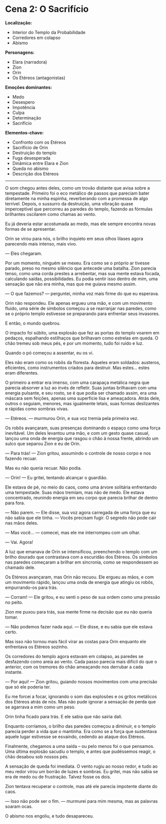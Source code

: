# Cena 2: O Sacrifício

**Localização:** 
- Interior do Templo da Probabilidade
- Corredores em colapso
- Abismo

**Personagens:**
- Elara (narradora)
- Zion
- Orin
- Os Etéreos (antagonistas)

**Emoções dominantes:**
- Medo
- Desespero
- Impotência
- Culpa
- Determinação
- Sacrifício

**Elementos-chave:**
- Confronto com os Etéreos
- Sacrifício de Orin
- Destruição do templo
- Fuga desesperada
- Dinâmica entre Elara e Zion
- Queda no abismo
- Descrição dos Etéreos

---

O som chegou antes deles, como um trovão distante que avisa sobre a tempestade. Primeiro foi o eco metálico de passos que pareciam bater diretamente na minha espinha, reverberando com a promessa de algo terrível. Depois, o sussurro da destruição, uma vibração quase imperceptível que percorreu as paredes do templo, fazendo as fórmulas brilhantes oscilarem como chamas ao vento.

Eu já deveria estar acostumada ao medo, mas ele sempre encontra novas formas de se apresentar.

Orin se virou para nós, o brilho inquieto em seus olhos lilases agora parecendo mais intenso, mais vivo.

— Eles chegaram.

Por um momento, ninguém se mexeu. Era como se o próprio ar tivesse parado, preso no mesmo silêncio que antecede uma batalha. Zion parecia tenso, como uma corda prestes a arrebentar, mas sua mente estava focada, calculando saídas, possibilidades. Eu podia sentir isso dentro de mim, uma sensação que não era minha, mas que me guiava mesmo assim.

— O que fazemos? — perguntei, minha voz mais firme do que eu esperava.

Orin não respondeu. Ele apenas ergueu uma mão, e com um movimento fluido, uma série de símbolos começou a se rearranjar nas paredes, como se o próprio templo estivesse se preparando para enfrentar seus invasores.

E então, o mundo quebrou.

O impacto foi súbito, uma explosão que fez as portas do templo voarem em pedaços, espalhando estilhaços que brilhavam como estrelas em queda. O chão tremeu sob meus pés, e por um momento, tudo foi ruído e luz.

Quando o pó começou a assentar, eu os vi.

Eles não eram como os robôs da floresta. Aqueles eram soldados: austeros, eficientes, como instrumentos criados para destruir. Mas estes... estes eram diferentes.

O primeiro a entrar era imenso, com uma carapaça metálica negra que parecia absorver a luz ao invés de refletir. Suas juntas brilhavam com uma energia pulsante, e seu rosto, se é que podia ser chamado assim, era uma máscara sem feições, apenas uma superfície lisa e ameaçadora. Atrás dele, outros o seguiam, menores, mas igualmente letais, suas formas deslizantes e rápidas como sombras vivas.

— Etéreos. — murmurou Orin, e sua voz tremia pela primeira vez.

Os robôs avançaram, suas presenças dominando o espaço como uma força inevitável. Um deles levantou uma mão, e com um gesto quase casual, lançou uma onda de energia que rasgou o chão à nossa frente, abrindo um sulco que separou Zion e eu de Orin.

— Para trás! — Zion gritou, assumindo o controle de nosso corpo e nos fazendo recuar.

Mas eu não queria recuar. Não podia.

— Orin! — Eu gritei, tentando alcançar o guardião.

Ele estava de pé, no meio do caos, como uma árvore solitária enfrentando uma tempestade. Suas mãos tremiam, mas não de medo. Ele estava concentrado, reunindo energia em seu corpo que parecia brilhar de dentro para fora.

— Não parem. — Ele disse, sua voz agora carregada de uma força que eu não sabia que ele tinha. — Vocês precisam fugir. O segredo não pode cair nas mãos deles.

— Mas você... — comecei, mas ele me interrompeu com um olhar.

— Vai. Agora!

A luz que emanava de Orin se intensificou, preenchendo o templo com um brilho dourado que contrastava com a escuridão dos Etéreos. Os símbolos nas paredes começaram a brilhar em sincronia, como se respondessem ao chamado dele.

Os Etéreos avançaram, mas Orin não recuou. Ele ergueu as mãos, e com um movimento rápido, lançou uma onda de energia que atingiu os robôs, empurrando-os para trás.

— Corram! — Ele gritou, e eu senti o peso de sua ordem como uma pressão no peito.

Zion me puxou para trás, sua mente firme na decisão que eu não queria tomar.

— Não podemos fazer nada aqui. — Ele disse, e eu sabia que ele estava certo.

Mas isso não tornou mais fácil virar as costas para Orin enquanto ele enfrentava os Etéreos sozinho.

Os corredores do templo agora estavam em colapso, as paredes se desfazendo como areia ao vento. Cada passo parecia mais difícil do que o anterior, com os tremores do chão ameaçando nos derrubar a cada instante.

— Por aqui! — Zion gritou, guiando nossos movimentos com uma precisão que só ele poderia ter.

Eu me forcei a focar, ignorando o som das explosões e os gritos metálicos dos Etéreos atrás de nós. Mas não pude ignorar a sensação de perda que se agarrava a mim como um peso.

Orin tinha ficado para trás. E ele sabia que não sairia dali.

Enquanto corríamos, o brilho das paredes começou a diminuir, e o templo parecia perder a vida que o mantinha. Era como se a força que sustentava aquele lugar estivesse se esvaindo, cedendo ao ataque dos Etéreos.

Finalmente, chegamos a uma saída – ou pelo menos foi o que pensamos. Uma última explosão sacudiu o templo, e antes que pudéssemos reagir, o chão desabou sob nossos pés.

A sensação de queda foi imediata. O vento rugiu ao nosso redor, e tudo ao meu redor virou um borrão de luzes e sombras. Eu gritei, mas não sabia se era de medo ou de frustração. Talvez fosse os dois.

Zion tentava recuperar o controle, mas até ele parecia impotente diante do caos.

— Isso não pode ser o fim. — murmurei para mim mesma, mas as palavras soaram ocas.

O abismo nos engoliu, e tudo desapareceu.
